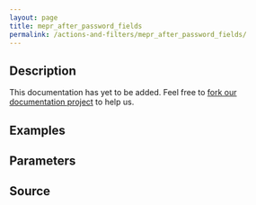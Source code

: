 ```yaml
---
layout: page
title: mepr_after_password_fields
permalink: /actions-and-filters/mepr_after_password_fields/
---
```


## Description

This documentation has yet to be added. Feel free to [fork our documentation project](https://github.com/caseproof/memberpress-docs) to help us.

## Examples


## Parameters


## Source

